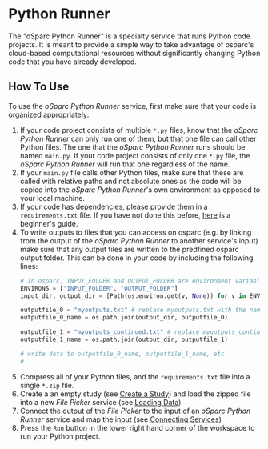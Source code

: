# Python Runner

The "oSparc Python Runner" is a specialty service that runs Python code projects. It is meant to provide a simple way to take advantage of osparc's cloud-based computational resources without significantly changing Python code that you have already developed. 

## How To Use
To use the *oSparc Python Runner* service, first make sure that your code is organized appropriately:
1. If your code project consists of multiple ``*.py`` files, know that the *oSparc Python Runner* can only run one of them, but that one file can call other Python files. The one that the *oSparc Python Runner* runs should be named ``main.py``. If your code project consists of only one ``*.py`` file, the *oSparc Python Runner* will run that one regardless of the name.
2. If your ``main.py`` file calls other Python files, make sure that these are called with relative paths and not absolute ones as the code will be copied into the *oSparc Python Runner*'s own environment as opposed to your local machine. 
3. If your code has dependencies, please provide them in a ``requirements.txt`` file. If you have not done this before, [here](https://blog.usejournal.com/why-and-how-to-make-a-requirements-txt-f329c685181e) is a beginner's guide.  
4. To write outputs to files that you can access on osparc (e.g. by linking from the output of the *oSparc Python Runner* to another service's input) make sure that any output files are written to the predfined osparc output folder. This can be done in your code by including the following lines:
    ```python
    # In osparc, INPUT_FOLDER and OUTPUT_FOLDER are environment variables that map to the service input/output ports, respectively
    ENVIRONS = ["INPUT_FOLDER", "OUTPUT_FOLDER"]
    input_dir, output_dir = [Path(os.environ.get(v, None)) for v in ENVIRONS]

    outputfile_0 = "myoutputs.txt" # replace myoutputs.txt with the name of your file
    outputfile_0_name = os.path.join(output_dir, outputfile_0) 

    outputfile_1 = "myoutputs_continued.txt" # replace myoutputs_continued.txt with name of any other files
    outputfile_1_name = os.path.join(output_dir, outputfile_1) 

    # write data to outputfile_0_name, outputfile_1_name, etc.
    # ...
    ```
5. Compress all of your Python files, and the ``requirements.txt`` file into a single ``*.zip`` file. 
6. Create a an empty study (see [Create a Study](/docs/study_setup/create_study.md)) and load the zipped file into a new *File Picker* service (see [Loading Data](/docs/study_setup/loading_data/loading_data.md))
7. Connect the output of the *File Picker* to the input of an *oSparc Python Runner* service and map the input (see [Connecting Services](/docs/study_setup/connecting_services.md))
8. Press the ``Run`` button in the lower right hand corner of the workspace to run your Python project. 